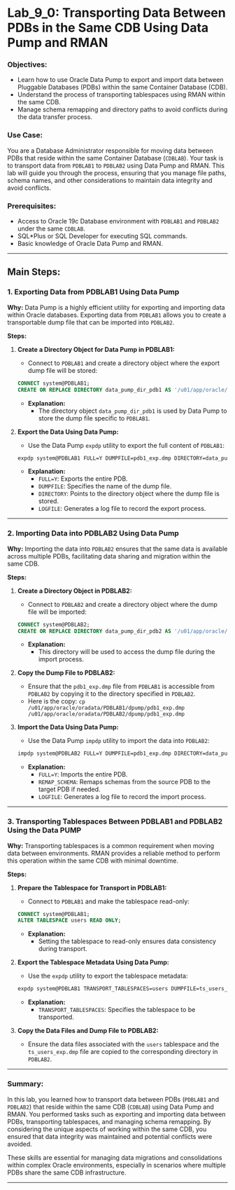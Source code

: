 # Lab_9_0: Transporting Data Between PDBs in the Same CDB Using Data Pump and RMAN

### Objectives:
- Learn how to use Oracle Data Pump to export and import data between Pluggable Databases (PDBs) within the same Container Database (CDB).
- Understand the process of transporting tablespaces using RMAN within the same CDB.
- Manage schema remapping and directory paths to avoid conflicts during the data transfer process.

### Use Case:
You are a Database Administrator responsible for moving data between PDBs that reside within the same Container Database (`CDBLAB`). Your task is to transport data from `PDBLAB1` to `PDBLAB2` using Data Pump and RMAN. This lab will guide you through the process, ensuring that you manage file paths, schema names, and other considerations to maintain data integrity and avoid conflicts.

### Prerequisites:
- Access to Oracle 19c Database environment with `PDBLAB1` and `PDBLAB2` under the same `CDBLAB`.
- SQL*Plus or SQL Developer for executing SQL commands.
- Basic knowledge of Oracle Data Pump and RMAN.

---

## Main Steps:

### 1. **Exporting Data from PDBLAB1 Using Data Pump**

**Why:**
Data Pump is a highly efficient utility for exporting and importing data within Oracle databases. Exporting data from `PDBLAB1` allows you to create a transportable dump file that can be imported into `PDBLAB2`.

**Steps:**

1. **Create a Directory Object for Data Pump in PDBLAB1:**
   - Connect to `PDBLAB1` and create a directory object where the export dump file will be stored:
   ```sql
   CONNECT system@PDBLAB1;
   CREATE OR REPLACE DIRECTORY data_pump_dir_pdb1 AS '/u01/app/oracle/oradata/PDBLAB1/dpump';
   ```
   - **Explanation:**
     - The directory object `data_pump_dir_pdb1` is used by Data Pump to store the dump file specific to `PDBLAB1`.

2. **Export the Data Using Data Pump:**
   - Use the Data Pump `expdp` utility to export the full content of `PDBLAB1`:
   ```bash
   expdp system@PDBLAB1 FULL=Y DUMPFILE=pdb1_exp.dmp DIRECTORY=data_pump_dir_pdb1 LOGFILE=expdp_pdb1.log
   ```
   - **Explanation:**
     - `FULL=Y`: Exports the entire PDB.
     - `DUMPFILE`: Specifies the name of the dump file.
     - `DIRECTORY`: Points to the directory object where the dump file is stored.
     - `LOGFILE`: Generates a log file to record the export process.

---

### 2. **Importing Data into PDBLAB2 Using Data Pump**

**Why:**
Importing the data into `PDBLAB2` ensures that the same data is available across multiple PDBs, facilitating data sharing and migration within the same CDB.

**Steps:**

1. **Create a Directory Object in PDBLAB2:**
   - Connect to `PDBLAB2` and create a directory object where the dump file will be imported:
   ```sql
   CONNECT system@PDBLAB2;
   CREATE OR REPLACE DIRECTORY data_pump_dir_pdb2 AS '/u01/app/oracle/oradata/PDBLAB2/dpump';
   ```
   - **Explanation:**
     - This directory will be used to access the dump file during the import process.

2. **Copy the Dump File to PDBLAB2:**
   - Ensure that the `pdb1_exp.dmp` file from `PDBLAB1` is accessible from `PDBLAB2` by copying it to the directory specified in `PDBLAB2`.
   - Here is the copy:  `cp /u01/app/oracle/oradata/PDBLAB1/dpump/pdb1_exp.dmp /u01/app/oracle/oradata/PDBLAB2/dpump/pdb1_exp.dmp`

3. **Import the Data Using Data Pump:**
   - Use the Data Pump `impdp` utility to import the data into `PDBLAB2`:
   ```bash
   impdp system@PDBLAB2 FULL=Y DUMPFILE=pdb1_exp.dmp DIRECTORY=data_pump_dir_pdb2 LOGFILE=impdp_pdb2.log REMAP_SCHEMA=old_schema:new_schema
   ```
   - **Explanation:**
     - `FULL=Y`: Imports the entire PDB.
     - `REMAP_SCHEMA`: Remaps schemas from the source PDB to the target PDB if needed.
     - `LOGFILE`: Generates a log file to record the import process.

---

### 3. **Transporting Tablespaces Between PDBLAB1 and PDBLAB2 Using the Data PUMP**

**Why:**
Transporting tablespaces is a common requirement when moving data between environments. RMAN provides a reliable method to perform this operation within the same CDB with minimal downtime.

**Steps:**

1. **Prepare the Tablespace for Transport in PDBLAB1:**
   - Connect to `PDBLAB1` and make the tablespace read-only:
   ```sql
   CONNECT system@PDBLAB1;
   ALTER TABLESPACE users READ ONLY;
   ```
   - **Explanation:**
     - Setting the tablespace to read-only ensures data consistency during transport.

2. **Export the Tablespace Metadata Using Data Pump:**
   - Use the `expdp` utility to export the tablespace metadata:
   ```bash
   expdp system@PDBLAB1 TRANSPORT_TABLESPACES=users DUMPFILE=ts_users_exp.dmp DIRECTORY=data_pump_dir_pdb1 LOGFILE=expdp_ts_users.log
   ```
   - **Explanation:**
     - `TRANSPORT_TABLESPACES`: Specifies the tablespace to be transported.

3. **Copy the Data Files and Dump File to PDBLAB2:**
   - Ensure the data files associated with the `users` tablespace and the `ts_users_exp.dmp` file are copied to the corresponding directory in `PDBLAB2`.

---

### **Summary:**
In this lab, you learned how to transport data between PDBs (`PDBLAB1` and `PDBLAB2`) that reside within the same CDB (`CDBLAB`) using Data Pump and RMAN. You performed tasks such as exporting and importing data between PDBs, transporting tablespaces, and managing schema remapping. By considering the unique aspects of working within the same CDB, you ensured that data integrity was maintained and potential conflicts were avoided.

These skills are essential for managing data migrations and consolidations within complex Oracle environments, especially in scenarios where multiple PDBs share the same CDB infrastructure.

---

